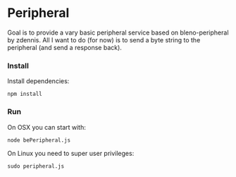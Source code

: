 # Peripheral

Goal is to provide a vary basic peripheral service based on bleno-peripheral by zdennis.
All I want to do (for now) is to send a byte string to the peripheral (and send a response back).

### Install

Install dependencies:

    npm install

### Run

On OSX you can start with:

    node bePeripheral.js

On Linux you need to super user privileges:

    sudo peripheral.js

